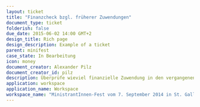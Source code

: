 ```yaml
---
layout: ticket
title: "Finanzcheck bzgl. früherer Zuwendungen"
document_type: ticket
folderish: false
due_date: 2015-06-02 14:00 GMT+2
design_title: Rich page
design_description: Example of a ticket
parent: minifest
case_state: In Bearbeitung
icon: money
document_creator: Alexander Pilz
document_creator_id: pilz
description: Überprüfe wieviel finanzielle Zuwendung in den vergangenen 5 Jahren gewährt wurde.
application: workspace
application_name: Workspace
workspace_name: "MinistrantInnen-Fest vom 7. September 2014 in St. Gallen"
---
```


